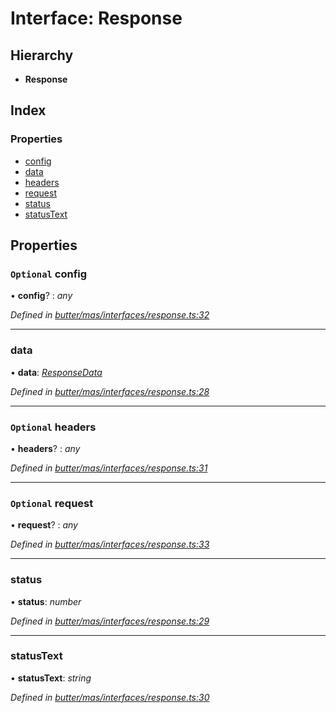 
# Interface: Response

## Hierarchy

* **Response**

## Index

### Properties

* [config](_butter_mas_interfaces_response_.response.md#optional-config)
* [data](_butter_mas_interfaces_response_.response.md#data)
* [headers](_butter_mas_interfaces_response_.response.md#optional-headers)
* [request](_butter_mas_interfaces_response_.response.md#optional-request)
* [status](_butter_mas_interfaces_response_.response.md#status)
* [statusText](_butter_mas_interfaces_response_.response.md#statustext)

## Properties

### `Optional` config

• **config**? : *any*

*Defined in [butter/mas/interfaces/response.ts:32](https://github.com/butter-robotics/Butter.MAS.JavascriptAPI/blob/2d105e8/butter/mas/interfaces/response.ts#L32)*

___

###  data

• **data**: *[ResponseData](_butter_mas_interfaces_response_.responsedata.md)*

*Defined in [butter/mas/interfaces/response.ts:28](https://github.com/butter-robotics/Butter.MAS.JavascriptAPI/blob/2d105e8/butter/mas/interfaces/response.ts#L28)*

___

### `Optional` headers

• **headers**? : *any*

*Defined in [butter/mas/interfaces/response.ts:31](https://github.com/butter-robotics/Butter.MAS.JavascriptAPI/blob/2d105e8/butter/mas/interfaces/response.ts#L31)*

___

### `Optional` request

• **request**? : *any*

*Defined in [butter/mas/interfaces/response.ts:33](https://github.com/butter-robotics/Butter.MAS.JavascriptAPI/blob/2d105e8/butter/mas/interfaces/response.ts#L33)*

___

###  status

• **status**: *number*

*Defined in [butter/mas/interfaces/response.ts:29](https://github.com/butter-robotics/Butter.MAS.JavascriptAPI/blob/2d105e8/butter/mas/interfaces/response.ts#L29)*

___

###  statusText

• **statusText**: *string*

*Defined in [butter/mas/interfaces/response.ts:30](https://github.com/butter-robotics/Butter.MAS.JavascriptAPI/blob/2d105e8/butter/mas/interfaces/response.ts#L30)*
